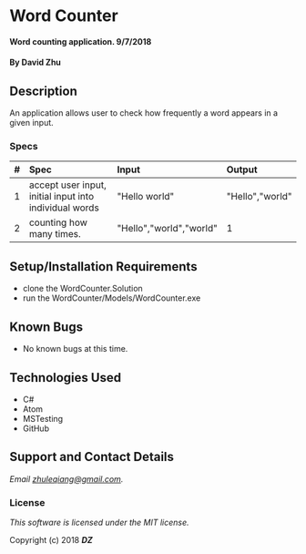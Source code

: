 # Word Counter

#### Word counting application. 9/7/2018

#### By **David Zhu**

## Description

An application allows user to check how frequently a word appears in a given input.

### Specs
| # | Spec | Input | Output |
| :-------------     | :-------------     | :------------- | :------------- |
| 1 | accept user input, initial  input  into individual words| "Hello world" | "Hello","world" |
| 2 | counting how many times. | "Hello","world","world" | 1 |

## Setup/Installation Requirements
* clone the WordCounter.Solution
* run the WordCounter/Models/WordCounter.exe

## Known Bugs
* No known bugs at this time.

## Technologies Used
* C#
* Atom
* MSTesting
* GitHub


## Support and Contact Details

_Email zhuleqiang@gmail.com._

### License

*This software is licensed under the MIT license.*

Copyright (c) 2018 **_DZ_**
